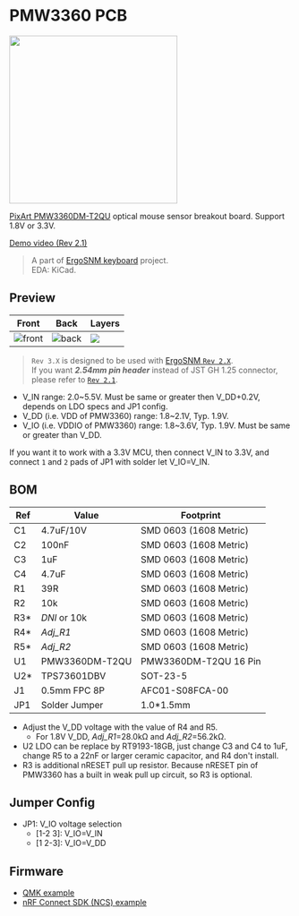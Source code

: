 # PMW3360 PCB

<a href="https://i.imgur.com/dnOzjEC.jpg"><img src="https://i.imgur.com/dnOzjEC.jpg" width="300"></a>  

[PixArt PMW3360DM-T2QU](https://www.pixart.com/products-detail/10/PMW3360DM-T2QU) optical mouse sensor breakout board. Support 1.8V or 3.3V.

[Demo video (Rev 2.1)](https://youtu.be/orrze81mV_8?t=312)

> A part of [ErgoSNM keyboard](https://github.com/ziteh/ergo-snm-keyboard) project.  
> EDA: KiCad.

## Preview

| Front                                     | Back                                     | Layers                               |
| ----------------------------------------- | ---------------------------------------- | ------------------------------------ |
| ![front](https://i.imgur.com/OyAF7rm.jpg) | ![back](https://i.imgur.com/2qvz6Kv.jpg) | ![](https://i.imgur.com/r5hJnPY.jpg) |

> `Rev 3.X` is designed to be used with [ErgoSNM `Rev 2.X`](https://github.com/ziteh/ergo-snm-keyboard/releases/tag/v2.0.0).  
> If you want ***2.54mm pin header*** instead of JST GH 1.25 connector, please refer to [`Rev 2.1`](https://github.com/ziteh/pmw3360-pcb/releases/tag/v2.1.0).

- V_IN range: 2.0\~5.5V. Must be same or greater then V_DD+0.2V, depends on LDO specs and JP1 config.
- V_DD (i.e. VDD of PMW3360) range: 1.8\~2.1V, Typ. 1.9V.
- V_IO (i.e. VDDIO of PMW3360) range: 1.8\~3.6V, Typ. 1.9V. Must be same or greater than V_DD.

If you want it to work with a 3.3V MCU, then connect V_IN to 3.3V, and connect `1` and `2` pads of JP1 with solder let V_IO=V_IN.

## BOM

| Ref    | Value           | Footprint              |
| ------ | --------------- | ---------------------- |
| C1     | 4.7uF/10V       | SMD 0603 (1608 Metric) |
| C2     | 100nF           | SMD 0603 (1608 Metric) |
| C3     | 1uF             | SMD 0603 (1608 Metric) |
| C4     | 4.7uF           | SMD 0603 (1608 Metric) |
| R1     | 39R             | SMD 0603 (1608 Metric) |
| R2     | 10k             | SMD 0603 (1608 Metric) |
| R3\*   | *DNI* or 10k    | SMD 0603 (1608 Metric) |
| R4\*   | *Adj_R1*        | SMD 0603 (1608 Metric) |
| R5\*   | *Adj_R2*        | SMD 0603 (1608 Metric) |
| U1     | PMW3360DM-T2QU  | PMW3360DM-T2QU 16 Pin  |
| U2\*   | TPS73601DBV     | SOT-23-5               |
| J1     | 0.5mm FPC 8P    | AFC01-S08FCA-00        |
| JP1    | Solder Jumper   | 1.0*1.5mm              |

- Adjust the V_DD voltage with the value of R4 and R5.
  - For 1.8V V_DD, *Adj_R1*=28.0kΩ and *Adj_R2*=56.2kΩ.
- U2 LDO can be replace by RT9193-18GB, just change C3 and C4 to 1uF, change R5 to a 22nF or larger ceramic capacitor, and R4 don't install.
- R3 is additional nRESET pull up resistor. Because nRESET pin of PMW3360 has a built in weak pull up circuit, so R3 is optional.

## Jumper Config

- JP1: V_IO voltage selection
  - \[1-2 3\]: V_IO=V_IN
  - \[1 2-3\]: V_IO=V_DD
  
## Firmware

- [QMK example](https://github.com/ziteh/ergo-snm-keyboard-qmk/tree/main/qmk/pmw3360_test)
- [nRF Connect SDK (NCS) example](https://github.com/ziteh/ergo-snm-keyboard-qmk/tree/main/nrf/pmw3360)
